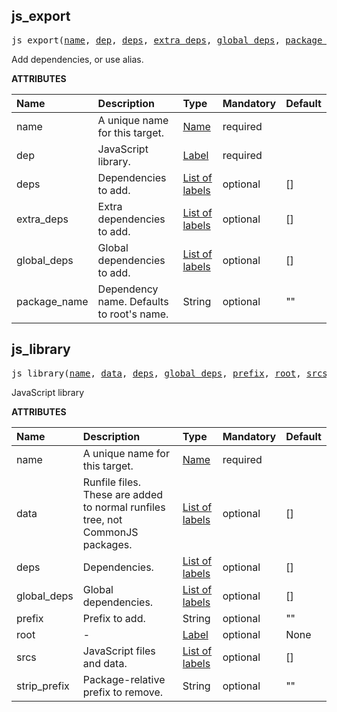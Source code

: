 <!-- Generated with Stardoc: http://skydoc.bazel.build -->

<a id="#js_export"></a>

## js_export

<pre>
js_export(<a href="#js_export-name">name</a>, <a href="#js_export-dep">dep</a>, <a href="#js_export-deps">deps</a>, <a href="#js_export-extra_deps">extra_deps</a>, <a href="#js_export-global_deps">global_deps</a>, <a href="#js_export-package_name">package_name</a>)
</pre>

Add dependencies, or use alias.

**ATTRIBUTES**

| Name                                            | Description                               | Type                                                                        | Mandatory | Default |
| :---------------------------------------------- | :---------------------------------------- | :-------------------------------------------------------------------------- | :-------- | :------ |
| <a id="js_export-name"></a>name                 | A unique name for this target.            | <a href="https://bazel.build/docs/build-ref.html#name">Name</a>             | required  |         |
| <a id="js_export-dep"></a>dep                   | JavaScript library.                       | <a href="https://bazel.build/docs/build-ref.html#labels">Label</a>          | required  |         |
| <a id="js_export-deps"></a>deps                 | Dependencies to add.                      | <a href="https://bazel.build/docs/build-ref.html#labels">List of labels</a> | optional  | []      |
| <a id="js_export-extra_deps"></a>extra_deps     | Extra dependencies to add.                | <a href="https://bazel.build/docs/build-ref.html#labels">List of labels</a> | optional  | []      |
| <a id="js_export-global_deps"></a>global_deps   | Global dependencies to add.               | <a href="https://bazel.build/docs/build-ref.html#labels">List of labels</a> | optional  | []      |
| <a id="js_export-package_name"></a>package_name | Dependency name. Defaults to root's name. | String                                                                      | optional  | ""      |

<a id="#js_library"></a>

## js_library

<pre>
js_library(<a href="#js_library-name">name</a>, <a href="#js_library-data">data</a>, <a href="#js_library-deps">deps</a>, <a href="#js_library-global_deps">global_deps</a>, <a href="#js_library-prefix">prefix</a>, <a href="#js_library-root">root</a>, <a href="#js_library-srcs">srcs</a>, <a href="#js_library-strip_prefix">strip_prefix</a>)
</pre>

JavaScript library

**ATTRIBUTES**

| Name                                             | Description                                                                    | Type                                                                        | Mandatory | Default |
| :----------------------------------------------- | :----------------------------------------------------------------------------- | :-------------------------------------------------------------------------- | :-------- | :------ |
| <a id="js_library-name"></a>name                 | A unique name for this target.                                                 | <a href="https://bazel.build/docs/build-ref.html#name">Name</a>             | required  |         |
| <a id="js_library-data"></a>data                 | Runfile files. These are added to normal runfiles tree, not CommonJS packages. | <a href="https://bazel.build/docs/build-ref.html#labels">List of labels</a> | optional  | []      |
| <a id="js_library-deps"></a>deps                 | Dependencies.                                                                  | <a href="https://bazel.build/docs/build-ref.html#labels">List of labels</a> | optional  | []      |
| <a id="js_library-global_deps"></a>global_deps   | Global dependencies.                                                           | <a href="https://bazel.build/docs/build-ref.html#labels">List of labels</a> | optional  | []      |
| <a id="js_library-prefix"></a>prefix             | Prefix to add.                                                                 | String                                                                      | optional  | ""      |
| <a id="js_library-root"></a>root                 | -                                                                              | <a href="https://bazel.build/docs/build-ref.html#labels">Label</a>          | optional  | None    |
| <a id="js_library-srcs"></a>srcs                 | JavaScript files and data.                                                     | <a href="https://bazel.build/docs/build-ref.html#labels">List of labels</a> | optional  | []      |
| <a id="js_library-strip_prefix"></a>strip_prefix | Package-relative prefix to remove.                                             | String                                                                      | optional  | ""      |
